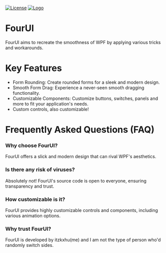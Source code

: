 [![License](https://img.shields.io/badge/license-MIT-blue.svg)](https://opensource.org/licenses/MIT)
[![Logo](https://cdn.discordapp.com/attachments/1125385820199714828/1139533285463167017/4UI_logo.png)](https://github.com/1Kxhu/FourUI)


# FourUI

FourUI aims to recreate the smoothness of WPF by applying various tricks and workarounds.

# Key Features

- Form Rounding: Create rounded forms for a sleek and modern design.
- Smooth Form Drag: Experience a never-seen smooth dragging functionality.
- Customizable Components: Customize buttons, switches, panels and more to fit your application's needs.
- Custom controls, also customizable!

# Frequently Asked Questions (FAQ)

### **Why choose FourUI?**
FourUI offers a slick and modern design that can rival WPF's aesthetics.
  
### **Is there any risk of viruses?**
Absolutely not! FourUI's source code is open to everyone, ensuring transparency and trust.

### **How customizable is it?**
FourUI provides highly customizable controls and components, including various animation options.

### **Why trust FourUI?**
FourUI is developed by itzkxhu(me) and I am not the type of person who'd randomly switch sides.
